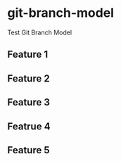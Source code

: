 # git-branch-model
Test Git Branch Model

## Feature 1

## Feature 2

## Feature 3

## Featrue 4

## Feature 5
